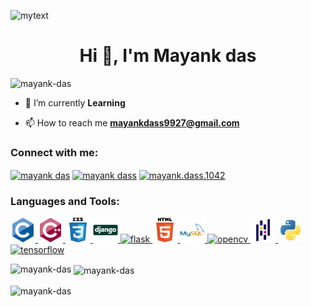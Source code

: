 ![mytext](https://user-images.githubusercontent.com/93178809/161762358-e35c19a9-3232-41f2-af51-45b6ca9f8983.gif)

<!--![Myname](https://user-images.githubusercontent.com/93178809/161759210-4ab55cca-6ca2-4dc9-9f0d-0a3d0401c0ad.jpg)-->


<h1 align="center">Hi 👋, I'm Mayank das</h1>
<p align="left"> <img src="https://komarev.com/ghpvc/?username=mayank-das&label=Profile%20views&color=0e75b6&style=flat" alt="mayank-das" /> </p>

- 🔭 I’m currently **Learning**

- 📫 How to reach me **mayankdass9927@gmail.com**

<h3 align="left">Connect with me:</h3>
<p align="left">
<a href="https://linkedin.com/in/mayank das" target="blank"><img align="center" src="https://raw.githubusercontent.com/rahuldkjain/github-profile-readme-generator/master/src/images/icons/Social/linked-in-alt.svg" alt="mayank das" height="30" width="40" /></a>
<a href="https://fb.com/mayank dass" target="blank"><img align="center" src="https://raw.githubusercontent.com/rahuldkjain/github-profile-readme-generator/master/src/images/icons/Social/facebook.svg" alt="mayank dass" height="30" width="40" /></a>
<a href="https://instagram.com/mayank.dass.1042" target="blank"><img align="center" src="https://raw.githubusercontent.com/rahuldkjain/github-profile-readme-generator/master/src/images/icons/Social/instagram.svg" alt="mayank.dass.1042" height="30" width="40" /></a>
</p>

<h3 align="left">Languages and Tools:</h3>
<p align="left"> <a href="https://www.cprogramming.com/" target="_blank" rel="noreferrer"> <img src="https://raw.githubusercontent.com/devicons/devicon/master/icons/c/c-original.svg" alt="c" width="40" height="40"/> </a> <a href="https://www.w3schools.com/cpp/" target="_blank" rel="noreferrer"> <img src="https://raw.githubusercontent.com/devicons/devicon/master/icons/cplusplus/cplusplus-original.svg" alt="cplusplus" width="40" height="40"/> </a> <a href="https://www.w3schools.com/css/" target="_blank" rel="noreferrer"> <img src="https://raw.githubusercontent.com/devicons/devicon/master/icons/css3/css3-original-wordmark.svg" alt="css3" width="40" height="40"/> </a> <a href="https://www.djangoproject.com/" target="_blank" rel="noreferrer"> <img src="https://raw.githubusercontent.com/devicons/devicon/master/icons/django/django-original.svg" alt="django" width="40" height="40"/> </a> <a href="https://flask.palletsprojects.com/" target="_blank" rel="noreferrer"> <img src="https://www.vectorlogo.zone/logos/pocoo_flask/pocoo_flask-icon.svg" alt="flask" width="40" height="40"/> </a> <a href="https://www.w3.org/html/" target="_blank" rel="noreferrer"> <img src="https://raw.githubusercontent.com/devicons/devicon/master/icons/html5/html5-original-wordmark.svg" alt="html5" width="40" height="40"/> </a> <a href="https://www.mysql.com/" target="_blank" rel="noreferrer"> <img src="https://raw.githubusercontent.com/devicons/devicon/master/icons/mysql/mysql-original-wordmark.svg" alt="mysql" width="40" height="40"/> </a> <a href="https://opencv.org/" target="_blank" rel="noreferrer"> <img src="https://www.vectorlogo.zone/logos/opencv/opencv-icon.svg" alt="opencv" width="40" height="40"/> </a> <a href="https://pandas.pydata.org/" target="_blank" rel="noreferrer"> <img src="https://raw.githubusercontent.com/devicons/devicon/2ae2a900d2f041da66e950e4d48052658d850630/icons/pandas/pandas-original.svg" alt="pandas" width="40" height="40"/> </a> <a href="https://www.python.org" target="_blank" rel="noreferrer"> <img src="https://raw.githubusercontent.com/devicons/devicon/master/icons/python/python-original.svg" alt="python" width="40" height="40"/> </a> <a href="https://www.tensorflow.org" target="_blank" rel="noreferrer"> <img src="https://www.vectorlogo.zone/logos/tensorflow/tensorflow-icon.svg" alt="tensorflow" width="40" height="40"/> </a> </p>

<p><img align="left" src="https://github-readme-stats.vercel.app/api/top-langs?username=mayank-das&show_icons=true&locale=en&layout=compact" alt="mayank-das" /></p>

<p>&nbsp;<img align="center" src="https://github-readme-stats.vercel.app/api?username=mayank-das&show_icons=true&locale=en" alt="mayank-das" /></p>

<p><img align="center" src="https://github-readme-streak-stats.herokuapp.com/?user=mayank-das&" alt="mayank-das" /></p>
